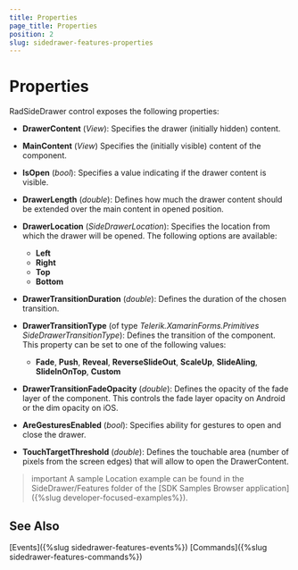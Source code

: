 ```yaml
---
title: Properties
page_title: Properties
position: 2
slug: sidedrawer-features-properties
---
```

# Properties

RadSideDrawer control exposes the following properties:

* **DrawerContent** (*View*): Specifies the drawer (initially hidden) content.
* **MainContent** (*View*) Specifies the (initially visible) content of the component.
* **IsOpen** (*bool*): Specifies a value indicating if the drawer content is visible.
* **DrawerLength** (*double*): Defines how much the drawer content should be extended over the main content in opened position.
* **DrawerLocation** (*SideDrawerLocation*): Specifies the location from which the drawer will be opened. The following options are available: 
	* **Left** 
	* **Right**
	* **Top**
	* **Bottom**

* **DrawerTransitionDuration** (*double*): Defines the duration of the chosen transition.
* **DrawerTransitionType** (of type *Telerik.XamarinForms.Primitives SideDrawerTransitionType*): Defines the transition of the component. This property can be set to one of the following values: 
	* **Fade**, **Push**, **Reveal**, **ReverseSlideOut**, **ScaleUp**, **SlideAling**, **SlideInOnTop**, **Custom**
	
* **DrawerTransitionFadeOpacity** (*double*): Defines the opacity of the fade layer of the component. This controls the fade layer opacity on Android or the dim opacity on iOS.
* **AreGesturesEnabled** (*bool*): Specifies ability for gestures to open and close the drawer.
* **TouchTargetThreshold** (*double*): Defines the touchable area (number of pixels from the screen edges) that will allow to open the DrawerContent. 

>important A sample Location example can be found in the SideDrawer/Features folder of the [SDK Samples Browser application]({%slug developer-focused-examples%}).

## See Also

[Events]({%slug sidedrawer-features-events%})
[Commands]({%slug sidedrawer-features-commands%})
